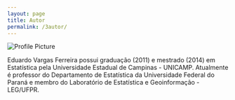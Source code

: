 ```yaml
---
layout: page
title: Autor
permalink: /3autor/
---
```


<img src="{{ site.baseurl }}/assets/foto.jpg" title="Profile Picture" class="profile"> 

Eduardo Vargas Ferreira possui graduação (2011) e mestrado (2014) em Estatística pela Universidade Estadual de Campinas - UNICAMP. Atualmente é professor do Departamento de Estatística da Universidade Federal do Paraná e membro do Laboratório de Estatística e Geoinformação - LEG/UFPR.

